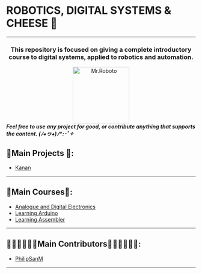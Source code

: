 # ROBOTICS, DIGITAL SYSTEMS & CHEESE 🧀
---

<div align = "middle" id = "Header">
  <h3><strong>
    This repository is focused on giving a complete introductory course to digital systems, 
    applied to robotics and automation.
  </h3></strong>
  <img src="https://user-images.githubusercontent.com/99928036/182035181-974c1a4c-6bb1-4bbe-b228-7b752b281147.png" alt="Mr.Roboto" width="150"/>
</div>



<div id="body">
  <i><strong>
  Feel free to use any project for good, or contribute anything that supports the content.	(ﾉ◕ヮ◕)ﾉ*:･ﾟ✧
  </i></strong>
</div>

## 🤖Main Projects 🤖:
- <a href="https://github.com/PhilipSanM/Robotics_DigitalSystems_and_Cheese/tree/main/Kanan">Kanan</a>



---

## 🎒Main Courses🏫:
- <a href="https://github.com/PhilipSanM/Robotics_DigitalSystems_and_Cheese/tree/main/Analogue_Digital_Electronics">Analogue and Digital Electronics</a>
- <a href="https://github.com/PhilipSanM/Robotics_DigitalSystems_and_Cheese/tree/main/Arduino_Path">Learning Arduino</a>
- <a href="https://github.com/PhilipSanM/Robotics_DigitalSystems_and_Cheese/tree/main/Assembler_Path">Learning Assembler</a>



---

## 👩‍💻👨‍💻🧑‍💻Main Contributors🧑‍💻👨‍💻👩‍💻:
- <a href="https://github.com/PhilipSanM">PhilipSanM</a>

---
